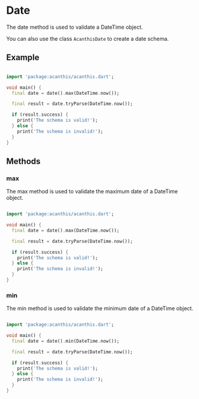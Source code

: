 # Date

The date method is used to validate a DateTime object.

You can also use the class `AcanthisDate` to create a date schema.

## Example

```dart

import 'package:acanthis/acanthis.dart';

void main() {
  final date = date().max(DateTime.now());

  final result = date.tryParse(DateTime.now());

  if (result.success) {
	print('The schema is valid!');
  } else {
	print('The schema is invalid!');
  }
}
```

## Methods

### max

The max method is used to validate the maximum date of a DateTime object.

```dart

import 'package:acanthis/acanthis.dart';

void main() {
  final date = date().max(DateTime.now());

  final result = date.tryParse(DateTime.now());

  if (result.success) {
	print('The schema is valid!');
  } else {
	print('The schema is invalid!');
  }
}
```

### min

The min method is used to validate the minimum date of a DateTime object.

```dart

import 'package:acanthis/acanthis.dart';

void main() {
  final date = date().min(DateTime.now());

  final result = date.tryParse(DateTime.now());

  if (result.success) {
	print('The schema is valid!');
  } else {
	print('The schema is invalid!');
  }
}
```